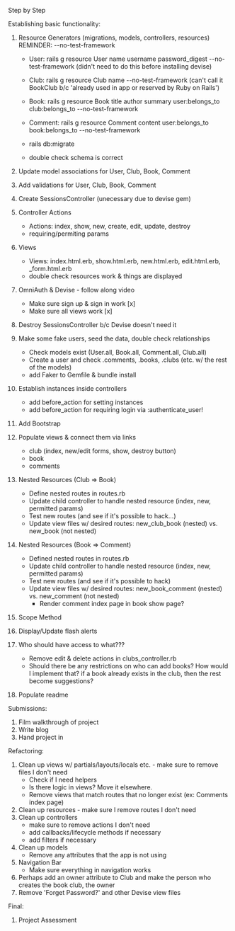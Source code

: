 Step by Step

Establishing basic functionality:

1. Resource Generators (migrations, models, controllers, resources)
   REMINDER: --no-test-framework

   - User: rails g resource User name username password_digest --no-test-framework (didn't need to do this before installing devise)
   - Club: rails g resource Club name --no-test-framework (can't call it BookClub b/c 'already used in app or reserved by Ruby on Rails')
   - Book: rails g resource Book title author summary user:belongs_to club:belongs_to --no-test-framework
   - Comment: rails g resource Comment content user:belongs_to book:belongs_to --no-test-framework

   - rails db:migrate
   - double check schema is correct

2. Update model associations for User, Club, Book, Comment

3. Add validations for User, Club, Book, Comment

4. Create SessionsController (unecessary due to devise gem)

5. Controller Actions

   - Actions: index, show, new, create, edit, update, destroy
   - requiring/permiting params

6. Views

   - Views: index.html.erb, show.html.erb, new.html.erb, edit.html.erb, \_form.html.erb
   - double check resources work & things are displayed

7. OmniAuth & Devise - follow along video

   - Make sure sign up & sign in work [x]
   - Make sure all views work [x]

8. Destroy SessionsController b/c Devise doesn't need it

9. Make some fake users, seed the data, double check relationships

   - Check models exist (User.all, Book.all, Comment.all, Club.all)
   - Create a user and check .comments, .books, .clubs (etc. w/ the rest of the models)
   - add Faker to Gemfile & bundle install

10. Establish instances inside controllers

    - add before_action for setting instances
    - add before_action for requiring login via :authenticate_user!

11. Add Bootstrap

12. Populate views & connect them via links

    - club (index, new/edit forms, show, destroy button)
    - book
    - comments

13. Nested Resources (Club => Book)

    - Define nested routes in routes.rb
    - Update child controller to handle nested resource (index, new, permitted params)
    - Test new routes (and see if it's possible to hack...)
    - Update view files w/ desired routes: new_club_book (nested) vs. new_book (not nested)

14. Nested Resources (Book => Comment)

    - Defined nested routes in routes.rb
    - Update child controller to handle nested resource (index, new, permitted params)
    - Test new routes (and see if it's possible to hack)
    - Update view files w/ desired routes: new_book_comment (nested) vs. new_comment (not nested)
      - Render comment index page in book show page?

15. Scope Method

16. Display/Update flash alerts

17. Who should have access to what???

    - Remove edit & delete actions in clubs_controller.rb
    - Should there be any restrictions on who can add books? How would I implement that? if a book already exists in the club, then the rest become suggestions?

18. Populate readme

Submissions:

1. Film walkthrough of project
2. Write blog
3. Hand project in

Refactoring:

1. Clean up views w/ partials/layouts/locals etc. - make sure to remove files I don't need
   - Check if I need helpers
   - Is there logic in views? Move it elsewhere.
   - Remove views that match routes that no longer exist (ex: Comments index page)
2. Clean up resources - make sure I remove routes I don't need
3. Clean up controllers
   - make sure to remove actions I don't need
   - add callbacks/lifecycle methods if necessary
   - add filters if necessary
4. Clean up models
   - Remove any attributes that the app is not using
5. Navigation Bar
   - Make sure everything in navigation works
6. Perhaps add an owner attribute to Club and make the person who creates the book club, the owner
7. Remove 'Forget Password?' and other Devise view files

Final:

1. Project Assessment
